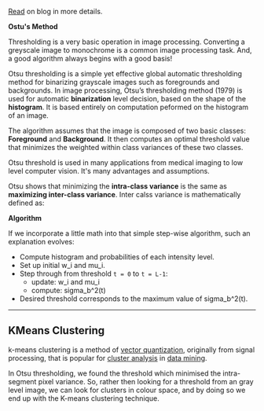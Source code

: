 
[Read](https://innat.github.io/innat.github.io/Image-Processing-in-Python-Part-2/#5-bullet) on blog in more details.

**Ostu's Method** <a class="anchor" id="5-bullet"></a>

Thresholding is a very basic operation in image processing. Converting a greyscale image to monochrome is a common image processing task. And, a good algorithm always begins with a good basis! 

Otsu thresholding is a simple yet effective global automatic thresholding method for binarizing grayscale images such as foregrounds and backgrounds. In image processing, Otsu’s thresholding method (1979) is used for automatic **binarization** level decision, based on the shape of the **histogram**. It is based entirely on computation peformed on the histogram of an image.

The algorithm assumes that the image is composed of two basic classes: **Foreground** and **Background**. It then computes an optimal threshold value that minimizes the weighted within class variances of these two classes. 

Otsu threshold is used in many applications from medical imaging to low level computer vision. It's many advantages and assumptions.

Otsu shows that minimizing the **intra-class variance** is the same as **maximizing inter-class variance**. Inter calss variance is mathematically defined as:


**Algorithm**

If we incorporate a little math into that simple step-wise algorithm, such an explanation evolves:

- Compute histogram and probabilities of each intensity level.
- Set up initial w_i and mu_i.
- Step through from threshold `t = 0` to `t = L-1`:
    - update: w_i and mu_i
    - compute: sigma_b^2(t)
- Desired threshold corresponds to the maximum value of sigma_b^2(t).


---


## KMeans Clustering <a class="anchor" id="6-bullet"></a>

k-means clustering is a method of [vector quantization](https://en.wikipedia.org/wiki/Vector_quantization), originally from signal processing, that is popular for [cluster analysis](https://en.wikipedia.org/wiki/Cluster_analysis) in [data mining](https://en.wikipedia.org/wiki/Data_mining). 

In Otsu thresholding, we found the threshold which minimised the intra-segment pixel variance. So, rather then looking for a threshold from an gray level image, we can look for clusters in colour space, and by doing so we end up with the K-means clustering technique.

